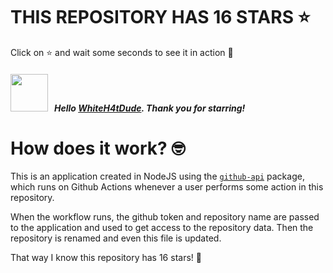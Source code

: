 # THIS REPOSITORY HAS 16 STARS :star:
Click on :star: and wait some seconds to see it in action :star_struck:

##### <img width="60" src="https://avatars.githubusercontent.com/u/119371214?v=4"/> &nbsp; Hello [WhiteH4tDude](https://github.com/WhiteH4tDude). Thank you for starring! 

# How does it work? :nerd_face:

This is an application created in NodeJS using the [`github-api`](https://www.npmjs.com/package/github-api) package, which runs on Github Actions whenever a user performs some action in this repository.
<br/>

When the workflow runs, the github token and repository name are passed to the application and used to get access to the repository data. Then the repository is renamed and even this file is updated.
<br/>

That way I know this repository has 16 stars! :monocle_face:
